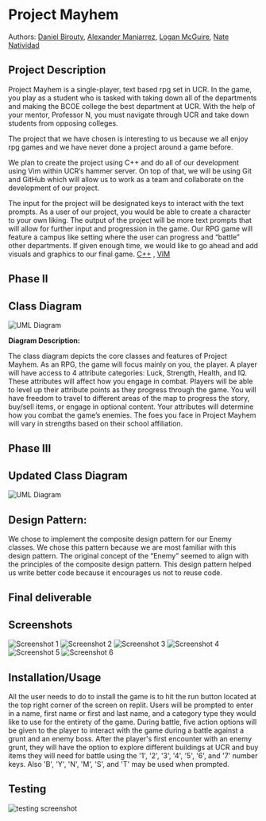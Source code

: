 # Project Mayhem
 
Authors: [Daniel Birouty](https://github.com/dbirouty), [Alexander Manjarrez](https://github.com/Alexanderman07), [Logan McGuire](https://github.com/BoLTazmania99), [Nate Natividad](https://github.com/nnatividad)

## Project Description
  Project Mayhem is a single-player, text based rpg set in UCR. In the game, you play as a student who is tasked with taking down all of the departments and making the BCOE college the best department at UCR. With the help of your mentor, Professor N, you must navigate through UCR and take down students from opposing colleges. 
 
  The project that we have chosen is interesting to us because we all enjoy rpg games and we have never done a project around a game before. 
  
  We plan to create the project using C++ and do all of our development using Vim within UCR’s hammer server. On top of that, we will be using Git and GitHub which will allow us to work as a team and collaborate on the development of our project.
  
  The input for the project will be designated keys to interact with the text prompts. As a user of our project, you would be able to create a character to your own liking. The output of the project will be more text prompts that will allow for further input and progression in the game. Our RPG game will feature a campus like setting where the user can progress and “battle” other departments. If given enough time, we would like to go ahead and add visuals and graphics to our final game. 
  [C++](https://www.cplusplus.com/) , 
  [VIM](https://www.vim.org/)
 
  
  
  ## Phase II
## Class Diagram

 ![UML Diagram](https://i.imgur.com/TuWFcnb.png)

 **Diagram Description:**

The class diagram depicts the core classes and features of Project Mayhem. As an RPG, the game will focus mainly on you, the player. A player will have access to 4 attribute categories: Luck, Strength, Health, and IQ. These attributes will affect how you engage in combat. Players will be able to level up their attribute points as they progress through the game. You will have freedom to travel to different areas of the map to progress the story, buy/sell items, or engage in optional content. Your attributes will determine how you combat the game’s enemies. The foes you face in Project Mayhem will vary in strengths based on their school affiliation. 
 
  ## Phase III
 ## Updated Class Diagram

![UML Diagram](https://i.imgur.com/HRYJVb0.png)

## Design Pattern: 
We chose to implement the composite design pattern for our Enemy classes. We chose this pattern because we are most familiar with this design pattern. The original concept of the “Enemy” seemed to align with the principles of the composite design pattern. This design pattern helped us write better code because it encourages us not to reuse code. 


 
  ## Final deliverable
 
 ## Screenshots
 ![Screenshot 1](https://i.imgur.com/vy2J19q.png)
 ![Screenshot 2](https://i.imgur.com/iYwsYaO.png)
 ![Screenshot 3](https://i.imgur.com/D9cOng9.png)
 ![Screenshot 4](https://i.imgur.com/kZxip4k.png)
 ![Screenshot 5](https://i.imgur.com/7VTV74k.png)
 ![Screenshot 6](https://i.imgur.com/rJOlgSn.png)
 ## Installation/Usage
 All the user needs to do to install the game is to hit the run button located at the top right corner of the screen on replit. Users will be prompted to enter in a name, first name or first and last name, and a category type they would like to use for the entirety of the game. During battle, five action options will be given to the player to interact with the game during a battle against a grunt and an enemy boss. After the player's first encounter with an enemy grunt, they will have the option to explore different buildings at UCR and buy items they will need for battle using the '1', '2', '3', '4', '5', '6', and '7' number keys. Also 'B', 'Y', 'N', 'M', 'S', and 'T' may be used when prompted. 
 ## Testing
 ![testing screenshot](https://i.imgur.com/fiOWbt4.jpg)
 
